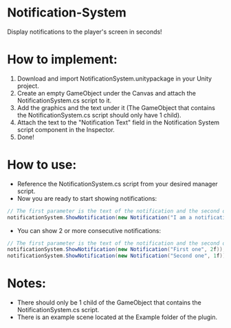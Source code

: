 # Notification-System
Display notifications to the player's screen in seconds!

# How to implement:
1) Download and import NotificationSystem.unitypackage in your Unity project.
2) Create an empty GameObject under the Canvas and attach the NotificationSystem.cs script to it.
3) Add the graphics and the text under it (The GameObject that contains the NotificationSystem.cs script should only have 1 child).
4) Attach the text to the "Notification Text" field in the Notification System script component in the Inspector.
5) Done!

# How to use:
- Reference the NotificationSystem.cs script from your desired manager script.
- Now you are ready to start showing notifications:
```csharp
// The first parameter is the text of the notification and the second one is the time before it disappears.
notificationSystem.ShowNotification(new Notification("I am a notification!", 2f));
```
- You can show 2 or more consecutive notifications:
```csharp
// The first parameter is the text of the notification and the second one is the time before it disappears.
notificationSystem.ShowNotification(new Notification("First one", 2f));
notificationSystem.ShowNotification(new Notification("Second one", 1f)); // Will show 2 seconds after the first starts.
```

# Notes:
- There should only be 1 child of the GameObject that contains the NotificationSystem.cs script.
- There is an example scene located at the Example folder of the plugin.
